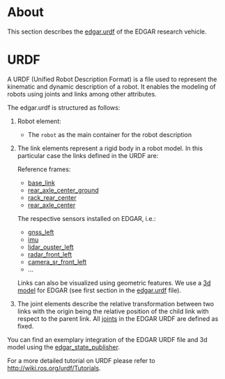 # About
This section describes the [edgar.urdf](edgar.urdf) of the EDGAR research vehicle.

# URDF
A URDF (Unified Robot Description Format) is a file used to represent the kinematic and dynamic description of a robot. It enables the modeling of robots using joints and links among other attributes. 

The edgar.urdf is structured as follows: 

1. Robot element: 
	- The `robot` as the main container for the robot description

2. The link elements represent a rigid body in a robot model. In this particular case the links defined in the URDF are:

	Reference frames:

	- [base_link](edgar.urdf#L15)
	- [rear_axle_center_ground](edgar.urdf#L5)
	- [rack_rear_center](edgar.urdf#L16)
	- [rear_axle_center](edgar.urdf#L17)

	The respective sensors installed on EDGAR, i.e.:

	- [gnss_left](edgar.urdf#L19)
	- [imu](edgar.urdf#L22)
	- [lidar_ouster_left](edgar.urdf#L24)
	- [radar_front_left](edgar.urdf#L29)
	- [camera_sr_front_left](edgar.urdf#L36)
	- ...
	
	Links can also be visualized using geometric features. We use a [3d model](../3d_model/low_res/edgar.fbx) for EDGAR (see first section in the [edgar.urdf](edgar.urdf) file).  

3. The joint elements describe the relative transformation between two links with the origin being the relative position of the child link with respect to the parent link. All [joints](edgar.urdf#L73) in the EDGAR URDF are defined as fixed.

You can find an exemplary integration of the EDGAR URDF file and 3d model using the [edgar_state_publisher](../../tools/edgar_state_publisher). 

For a more detailed tutorial on URDF please refer to http://wiki.ros.org/urdf/Tutorials. 
